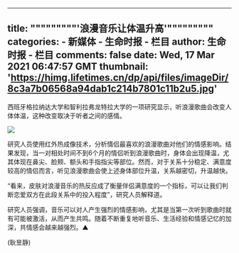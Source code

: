 
---
title: """""""""'浪漫音乐让体温升高'"""""""""
categories: 
    - 新媒体
    - 生命时报 - 栏目
author: 生命时报 - 栏目
comments: false
date: Wed, 17 Mar 2021 06:47:57 GMT
thumbnail: 'https://himg.lifetimes.cn/dp/api/files/imageDir/8c3a7b06568a94dab1c214b7801c11b2u5.jpg'
---

<div>   
<section data-type="rtext"><p>西班牙格拉纳达大学和智利拉弗龙特拉大学的一项研究显示，听浪漫歌曲会改变人体体温，这种改变取决于听者之间的感情。</p><p><img data-alt src="https://himg.lifetimes.cn/dp/api/files/imageDir/8c3a7b06568a94dab1c214b7801c11b2u5.jpg" data-upload-link="%7B%22cover%22%3A%22%22%2C%22desc%22%3A%22211.jpg%22%2C%22id%22%3A%228c3a7b06568a94dab1c214b7801c11b2u5%22%2C%22size%22%3A29.99%2C%22width%22%3A616%2C%22height%22%3A395%2C%22url%22%3A%22https%3A%2F%2Fm1-1253159997.image.myqcloud.com%2FimageDir%2F8c3a7b06568a94dab1c214b7801c11b2u5.jpg%22%2C%22tags%22%3A%5B%5D%2C%22time%22%3A%222021-03-17%2014%3A47%3A49%22%2C%22mime%22%3A%22image%2Fjpeg%22%7D" referrerpolicy="no-referrer"></p><p>研究人员使用红外热成像技术，分析情侣最喜欢的浪漫歌曲对他们的情感影响。结果发现，当一对相处时间不到6个月的情侣听到浪漫歌曲时，身体会出现降温，尤其体现在鼻尖、脸颊、额头和手指指尖等部位。然而，对于关系十分稳定、满意度较高的情侣而言，听见浪漫歌曲会使上述身体部位升温，关系越密切，升温越快。</p><p>“看来，皮肤对浪漫音乐的热反应成了衡量伴侣满意度的一个指标，可以让我们判断恋爱双方在此段关系中的投入程度”，研究人员解释道。</p><p>研究人员强调，音乐可以对人产生强烈的情感影响，尤其是当第一次听到歌曲时就有可能被激活，从而产生共鸣。随着不断重复地听音乐、生活经验和情感记忆的加深，共情感会越来越强烈。▲ </p><p>(耿昱静)</p></section>  
</div>
            